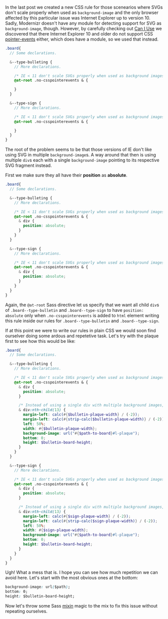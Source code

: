 In the last post we created a new CSS rule for those scenearios where SVGs don't scale properly when used as `background-image` and the only browser affected by this particular issue was Internet Explorer up to version 10. Sadly, Modernizr doesn't have any module for detecting support for SVG as `background-image`, though. However, by carefully checking out [Can I Use] we discovered that there Internet Explorer 10 and older do not support CSS [pointer-events] either, which does have a module, so we used that instead.

```scss
.board{
  // Some declarations.

  &--type-bulleting {
    // More declarations.

    /* IE < 11 don't scale SVGs properly when used as background images. Since IE < 11 don't support CSS pointer-events, use it to detect these versions. */
    @at-root .no-csspointerevents & {

    }
  }

  &--type-sign {
    // More declarations.

    /* IE < 11 don't scale SVGs properly when used as background images. Since IE < 11 don't support CSS pointer-events, use it to detect these versions. */
    @at-root .no-csspointerevents & {

    }
  }
}
```

The root of the problem seems to be that those versions of IE don't like using SVG in multiple `background-image`s. A way around that then is using multiple `div`s each with a single `background-image` pointing to its respective SVG fragment instead.

First we make sure they all have their **position** as **absolute**.

```scss
.board{
  // Some declarations.

  &--type-bulleting {
    // More declarations.

    /* IE < 11 don't scale SVGs properly when used as background images. Since IE < 11 don't support CSS pointer-events, use it to detect these versions. */
    @at-root .no-csspointerevents & {
      & div {
        position: absolute;
      }
    }
  }

  &--type-sign {
    // More declarations.

    /* IE < 11 don't scale SVGs properly when used as background images. Since IE < 11 don't support CSS pointer-events, use it to detect these versions. */
    @at-root .no-csspointerevents & {
      & div {
        position: absolute;
      }
    }
  }
}
```

Again, the `@at-root` Sass directive let us specify that we want all child `div`s of `.board--type-bulletin` and `.board--type-sign` to have `position: absolute` only when `.no-csspointerevents` is added to `html` element writing this rule inside our rules for `.board--type-bulletin` and `.board--type-sign`.

If at this point we were to write our rules in plain CSS we would soon find ourselver doing some ardous and repetetive task. Let's try with the plaque first to see how this would be like:

```scss
.board{
  // Some declarations.

  &--type-bulleting {
    // More declarations.

    /* IE < 11 don't scale SVGs properly when used as background images. Since IE < 11 don't support CSS pointer-events, use it to detect these versions. */
    @at-root .no-csspointerevents & {
      & div {
        position: absolute;
      }

      /* Instead of using a single div with multiple background images, use multiple divs each with their own background image pointing to its respective layer in the SVG stack. */
      & div:nth-child(13) {
        margin-left: calc(#{$bulletin-plaque-width} / (-2));
        margin-left: calc(#{strip-calc($bulletin-plaque-width)} / (-2));    // For browsers that don't support nested calc() functions.
        left: 50%;
        width: #{$bulletin-plaque-width};
        background-image: url("#{$path-to-board}#l-plaque");
        bottom: 0;
        height: $bulletin-board-height;
      }
    }
  }

  &--type-sign {
    // More declarations.

    /* IE < 11 don't scale SVGs properly when used as background images. Since IE < 11 don't support CSS pointer-events, use it to detect these versions. */
    @at-root .no-csspointerevents & {
      & div {
        position: absolute;
      }

      /* Instead of using a single div with multiple background images, use multiple divs each with their own background image pointing to its respective layer in the SVG stack. */
      & div:nth-child(13) {
        margin-left: calc(#{$sign-plaque-width} / (-2));
        margin-left: calc(#{strip-calc($sign-plaque-width)} / (-2));    // For browsers that don't support nested calc() functions.
        left: 50%;
        width: #{$sign-plaque-width};
        background-image: url("#{$path-to-board}#l-plaque");
        bottom: 0;
        height: $bulletin-board-height;
      }
    }
  }
}
```

Ugh! What a mess that is. I hope you can see how much repetition we can avoid here. Let's start with the most obvious ones at the bottom:

```css
background-image: url($path);
bottom: 0;
height: $bulletin-board-height;
```

Now let's throw some Sass [mixin] magic to the mix to fix this issue without repeating ourselves.





[Can I Use]: https://caniuse.com/
[pointer-events]: https://caniuse.com/#feat=pointer-events
[mixin]: http://sass-lang.com/documentation/file.SASS_REFERENCE.html#defining_a_mixin
